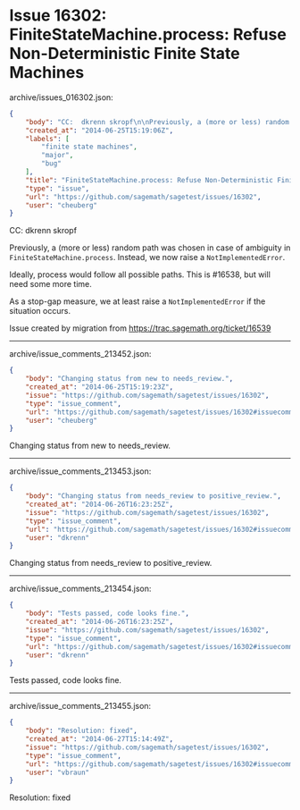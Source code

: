 # Issue 16302: FiniteStateMachine.process: Refuse Non-Deterministic Finite State Machines

archive/issues_016302.json:
```json
{
    "body": "CC:  dkrenn skropf\n\nPreviously, a (more or less) random path was chosen in case of ambiguity\nin `FiniteStateMachine.process`. Instead, we now raise a `NotImplementedError`.\n\nIdeally, process would follow all possible paths. This is #16538, but will need some more time.\n\nAs a stop-gap measure, we at least raise a `NotImplementedError` if the situation occurs.\n\nIssue created by migration from https://trac.sagemath.org/ticket/16539\n\n",
    "created_at": "2014-06-25T15:19:06Z",
    "labels": [
        "finite state machines",
        "major",
        "bug"
    ],
    "title": "FiniteStateMachine.process: Refuse Non-Deterministic Finite State Machines",
    "type": "issue",
    "url": "https://github.com/sagemath/sagetest/issues/16302",
    "user": "cheuberg"
}
```
CC:  dkrenn skropf

Previously, a (more or less) random path was chosen in case of ambiguity
in `FiniteStateMachine.process`. Instead, we now raise a `NotImplementedError`.

Ideally, process would follow all possible paths. This is #16538, but will need some more time.

As a stop-gap measure, we at least raise a `NotImplementedError` if the situation occurs.

Issue created by migration from https://trac.sagemath.org/ticket/16539





---

archive/issue_comments_213452.json:
```json
{
    "body": "Changing status from new to needs_review.",
    "created_at": "2014-06-25T15:19:23Z",
    "issue": "https://github.com/sagemath/sagetest/issues/16302",
    "type": "issue_comment",
    "url": "https://github.com/sagemath/sagetest/issues/16302#issuecomment-213452",
    "user": "cheuberg"
}
```

Changing status from new to needs_review.



---

archive/issue_comments_213453.json:
```json
{
    "body": "Changing status from needs_review to positive_review.",
    "created_at": "2014-06-26T16:23:25Z",
    "issue": "https://github.com/sagemath/sagetest/issues/16302",
    "type": "issue_comment",
    "url": "https://github.com/sagemath/sagetest/issues/16302#issuecomment-213453",
    "user": "dkrenn"
}
```

Changing status from needs_review to positive_review.



---

archive/issue_comments_213454.json:
```json
{
    "body": "Tests passed, code looks fine.",
    "created_at": "2014-06-26T16:23:25Z",
    "issue": "https://github.com/sagemath/sagetest/issues/16302",
    "type": "issue_comment",
    "url": "https://github.com/sagemath/sagetest/issues/16302#issuecomment-213454",
    "user": "dkrenn"
}
```

Tests passed, code looks fine.



---

archive/issue_comments_213455.json:
```json
{
    "body": "Resolution: fixed",
    "created_at": "2014-06-27T15:14:49Z",
    "issue": "https://github.com/sagemath/sagetest/issues/16302",
    "type": "issue_comment",
    "url": "https://github.com/sagemath/sagetest/issues/16302#issuecomment-213455",
    "user": "vbraun"
}
```

Resolution: fixed

